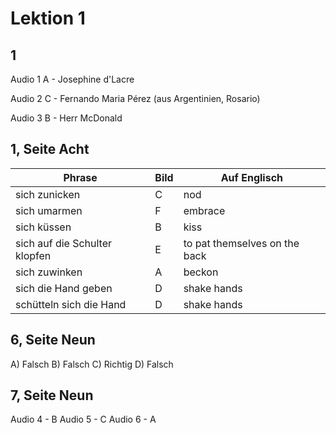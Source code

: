 # Lektion 1

## 1

Audio 1 A - Josephine d'Lacre

Audio 2 C - Fernando Maria Pérez (aus Argentinien, Rosario)

Audio 3 B - Herr McDonald

## 1, Seite Acht

|Phrase|Bild|Auf Englisch|
|-----|-----|-----|
|sich zunicken|C|nod|
|sich umarmen|F|embrace|
|sich küssen|B|kiss|
|sich auf die Schulter klopfen|E|to pat themselves on the back|
|sich zuwinken|A|beckon|
|sich die Hand geben|D|shake hands|
|schütteln sich die Hand|D|shake hands|

## 6, Seite Neun

A) Falsch
B) Falsch
C) Richtig
D) Falsch

## 7, Seite Neun

Audio 4 - B
Audio 5 - C
Audio 6 - A
